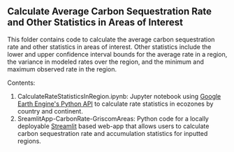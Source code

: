 ## Calculate Average Carbon Sequestration Rate and Other Statistics in Areas of Interest

This folder contains code to calculate the average carbon sequestration rate and other statistics in areas of interest. Other statistics include the lower and upper confidence interval bounds for the average rate in a region, the variance in modeled rates over the region, and the minimum and maximum observed rate in the region.

Contents:
1. CalculateRateStatisticsInRegion.ipynb: Jupyter notebook using [Google Earth Engine's Python API](https://developers.google.com/earth-engine/guides/python_install) to calculate rate statistics in ecozones by country and continent.
2. SreamlitApp-CarbonRate-GriscomAreas: Python code for a locally deployable [Streamlit](https://streamlit.io/) based web-app that allows users to calculate carbon sequestration rate and accumulation statistics for inputted regions.
